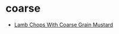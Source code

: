 # coarse

 * [Lamb Chops With Coarse Grain Mustard](../index/l/lamb-chops-with-coarse-grain-mustard-103819.json)
